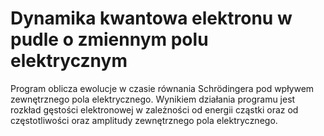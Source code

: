 # Dynamika kwantowa elektronu w pudle o zmiennym polu elektrycznym

Program oblicza ewolucje w czasie równania Schrödingera pod wpływem zewnętrznego pola elektrycznego.
Wynikiem działania programu jest rozkład gęstości elektronowej w zależności od energii cząstki oraz od częstotliwości
oraz amplitudy zewnętrznego pola elektrycznego.
